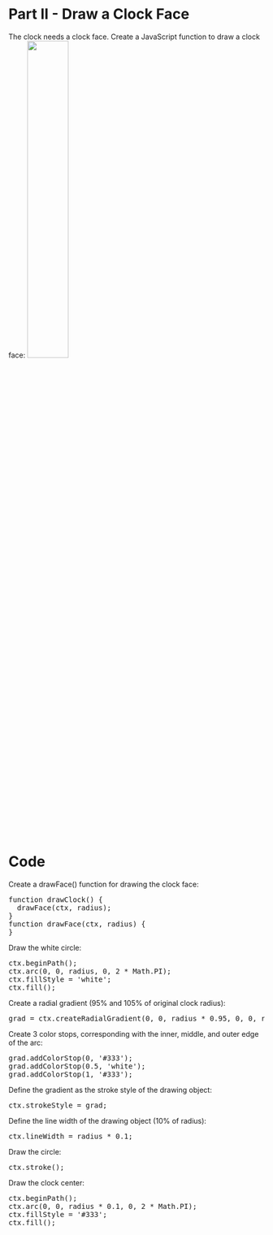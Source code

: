 <h1>Part II - Draw a Clock Face</h1>
The clock needs a clock face. Create a JavaScript function to draw a clock face:
<img src="https://i.imgur.com/DLxokQJ.jpg" width="40%">
<h1>Code</h1>
Create a drawFace() function for drawing the clock face:
<pre>
function drawClock() {
  drawFace(ctx, radius);
}
function drawFace(ctx, radius) {
}
</pre>
Draw the white circle:
<pre>
ctx.beginPath();
ctx.arc(0, 0, radius, 0, 2 * Math.PI);
ctx.fillStyle = 'white';
ctx.fill();
</pre>
Create a radial gradient (95% and 105% of original clock radius):
<pre>grad = ctx.createRadialGradient(0, 0, radius * 0.95, 0, 0, radius * 1.05);</pre>
Create 3 color stops, corresponding with the inner, middle, and outer edge of the arc:
<pre>
grad.addColorStop(0, '#333');
grad.addColorStop(0.5, 'white');
grad.addColorStop(1, '#333');
</pre>
Define the gradient as the stroke style of the drawing object:
<pre>ctx.strokeStyle = grad;</pre>
Define the line width of the drawing object (10% of radius):
<pre>ctx.lineWidth = radius * 0.1;</pre>
Draw the circle:
<pre>ctx.stroke();</pre>
Draw the clock center:
<pre>
ctx.beginPath();
ctx.arc(0, 0, radius * 0.1, 0, 2 * Math.PI);
ctx.fillStyle = '#333';
ctx.fill();
</pre>
